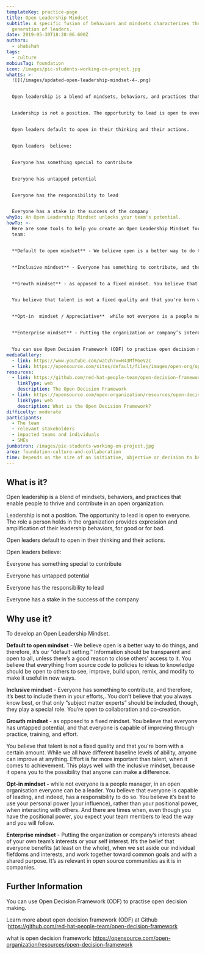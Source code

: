 ```yaml
---
templateKey: practice-page
title: Open Leadership Mindset
subtitle: A specific fusion of behaviors and mindsets characterizes the next
  generation of leaders.
date: 2019-05-30T18:20:06.600Z
authors:
  - shabshah
tags:
  - culture
mobiusTag: foundation
icon: /images/pic-students-working-on-project.jpg
whatIs: >-
  ![](/images/updated-open-leadership-mindset-4-.png)


  Open leadership is a blend of mindsets, behaviors, and practices that enable people to thrive and contribute in an open organization.


  Leadership is not a position. The opportunity to lead is open to everyone. The role a person holds in the organization provides expression and amplification of their leadership behaviors, for good or for bad.


  Open leaders default to open in their thinking and their actions.


  Open leaders  believe:


  Everyone has something special to contribute


  Everyone has untapped potential


  Everyone has the responsibility to lead


  Everyone has a stake in the success of the company
whyDo: An Open Leadership Mindset unlocks your team's potential.
howTo: >-
  Here are some tools to help you create an Open Leadership Mindset for your
  team:


  **Default to open mindset** - We believe open is a better way to do things, and therefore, it’s our “default setting.” Information should be transparent and open to all, unless there’s a good reasohttps://openpracticelibrary.com/admin/#/collections/practicen to close others’ access to it. You believe that everything from source code to policies to ideas to knowledge should be open to others to see, improve, build upon, remix, and modify to make it useful in new ways.


  **Inclusive mindset** - Everyone has something to contribute, and therefore, it’s best to include them in your efforts,. You don’t believe that you always know best, or that only “subject matter experts” should be included, though, they play a special role. You’re open to collaboration and co-creation.


  **Growth mindset** - as opposed to a fixed mindset. You believe that everyone has untapped potential, and that everyone is capable of improving through practice, training, and effort.


  You believe that talent is not a fixed quality and that you're born with a certain amount.  While we all have different baseline levels of ability, anyone can improve at anything. Effort is far more important than talent, when it comes to achievement. This plays well with the inclusive mindset, because it opens you to the possibility that anyone can make a difference.


  **Opt-in  mindset / Appreciative**  while not everyone is a people manager, in an open organisation everyone can be a leader. You believe that everyone is capable of leading, and indeed, has a responsibility to do so. You believe it’s best to use your personal power (your influence), rather than your positional power, when interacting with others. And there are times when, even though you have the positional power, you expect your team members to lead the way and you will follow.


  **Enterprise mindset** - Putting the organization or company’s interests ahead of your own team’s interests or your self interest. It’s the belief that everyone benefits (at least on the whole), when we set aside our individual fiefdoms and interests, and work together toward common goals and with a shared purpose. It’s as relevant in open source communities as it is in companies.


  You can use Open Decision Framework (ODF) to practise open decision making. Check out the links section for more.
mediaGallery:
  - link: https://www.youtube.com/watch?v=H43MfMGeV2c
  - link: https://opensource.com/sites/default/files/images/open-org/open_leadership_mindset.png
resources:
  - link: https://github.com/red-hat-people-team/open-decision-framework
    linkType: web
    description: The Open Decision Framework
  - link: https://opensource.com/open-organization/resources/open-decision-framework
    linkType: web
    description: What is the Open Decision Framework?
difficulty: moderate
participants:
  - The team
  - relevant stakeholders
  - impacted teams and individuals
  - SMEs
jumbotron: /images/pic-students-working-on-project.jpg
area: foundation-culture-and-collaboration
time: Depends on the size of an initiative, objective or decision to be taken.
---
```

## What is it?

Open leadership is a blend of mindsets, behaviors, and practices that enable people to thrive and contribute in an open organization.

Leadership is not a position. The opportunity to lead is open to everyone. The role a person holds in the organization provides expression and amplification of their leadership behaviors, for good or for bad.

Open leaders default to open in their thinking and their actions.

Open leaders believe:

Everyone has something special to contribute

Everyone has untapped potential

Everyone has the responsibility to lead

Everyone has a stake in the success of the company

## Why use it?

To develop an Open Leadership Mindset.

**Default to open mindset** - We believe open is a better way to do things, and therefore, it’s our “default setting.” Information should be transparent and open to all, unless there’s a good reason to close others’ access to it. You believe that everything from source code to policies to ideas to knowledge should be open to others to see, improve, build upon, remix, and modify to make it useful in new ways.

**Inclusive mindset** - Everyone has something to contribute, and therefore, it’s best to include them in your efforts,. You don’t believe that you always know best, or that only “subject matter experts” should be included, though, they play a special role. You’re open to collaboration and co-creation.

**Growth mindset** - as opposed to a fixed mindset. You believe that everyone has untapped potential, and that everyone is capable of improving through practice, training, and effort.

You believe that talent is not a fixed quality and that you're born with a certain amount.  While we all have different baseline levels of ability, anyone can improve at anything. Effort is far more important than talent, when it comes to achievement. This plays well with the inclusive mindset, because it opens you to the possibility that anyone can make a difference.

**Opt-in mindset -**  while not everyone is a people manager, in an open organisation everyone can be a leader. You believe that everyone is capable of leading, and indeed, has a responsibility to do so. You believe it’s best to use your personal power (your influence), rather than your positional power, when interacting with others. And there are times when, even though you have the positional power, you expect your team members to lead the way and you will follow.

**Enterprise mindset** - Putting the organization or company’s interests ahead of your own team’s interests or your self interest. It’s the belief that everyone benefits (at least on the whole), when we set aside our individual fiefdoms and interests, and work together toward common goals and with a shared purpose. It’s as relevant in open source communities as it is in companies.

## Further Information

You can use Open Decision Framework (ODF) to practise open decision making.

Learn more about open decision framework (ODF) at  Github :<https://github.com/red-hat-people-team/open-decision-framework>

what is open decision framework: <https://opensource.com/open-organization/resources/open-decision-framework>